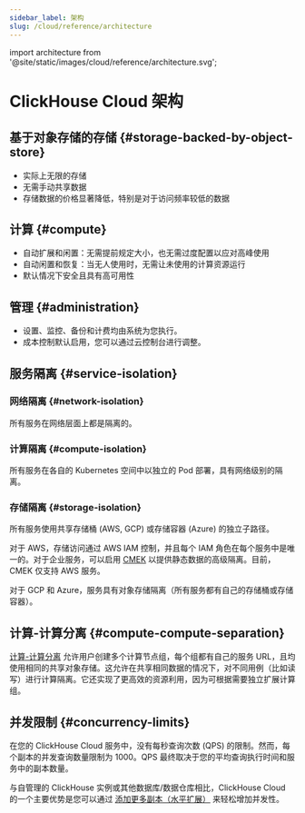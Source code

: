 ```yaml
---
sidebar_label: 架构
slug: /cloud/reference/architecture
---
```


import architecture from '@site/static/images/cloud/reference/architecture.svg';


# ClickHouse Cloud 架构

<architecture alt='ClickHouse Cloud 架构' class='image' />

## 基于对象存储的存储 {#storage-backed-by-object-store}
- 实际上无限的存储
- 无需手动共享数据
- 存储数据的价格显著降低，特别是对于访问频率较低的数据

## 计算 {#compute}
- 自动扩展和闲置：无需提前规定大小，也无需过度配置以应对高峰使用
- 自动闲置和恢复：当无人使用时，无需让未使用的计算资源运行
- 默认情况下安全且具有高可用性

## 管理 {#administration}
- 设置、监控、备份和计费均由系统为您执行。
- 成本控制默认启用，您可以通过云控制台进行调整。

## 服务隔离 {#service-isolation}

### 网络隔离 {#network-isolation}

所有服务在网络层面上都是隔离的。

### 计算隔离 {#compute-isolation}

所有服务在各自的 Kubernetes 空间中以独立的 Pod 部署，具有网络级别的隔离。

### 存储隔离 {#storage-isolation}

所有服务使用共享存储桶 (AWS, GCP) 或存储容器 (Azure) 的独立子路径。

对于 AWS，存储访问通过 AWS IAM 控制，并且每个 IAM 角色在每个服务中是唯一的。对于企业服务，可以启用 [CMEK](/cloud/security/cmek) 以提供静态数据的高级隔离。目前，CMEK 仅支持 AWS 服务。

对于 GCP 和 Azure，服务具有对象存储隔离（所有服务都有自己的存储桶或存储容器）。

## 计算-计算分离 {#compute-compute-separation}
[计算-计算分离](/cloud/reference/warehouses) 允许用户创建多个计算节点组，每个组都有自己的服务 URL，且均使用相同的共享对象存储。这允许在共享相同数据的情况下，对不同用例（比如读写）进行计算隔离。它还实现了更高效的资源利用，因为可根据需要独立扩展计算组。

## 并发限制 {#concurrency-limits}

在您的 ClickHouse Cloud 服务中，没有每秒查询次数 (QPS) 的限制。然而，每个副本的并发查询数量限制为 1000。QPS 最终取决于您的平均查询执行时间和服务中的副本数量。

与自管理的 ClickHouse 实例或其他数据库/数据仓库相比，ClickHouse Cloud 的一个主要优势是您可以通过 [添加更多副本（水平扩展）](/manage/scaling#manual-horizontal-scaling) 来轻松增加并发性。
